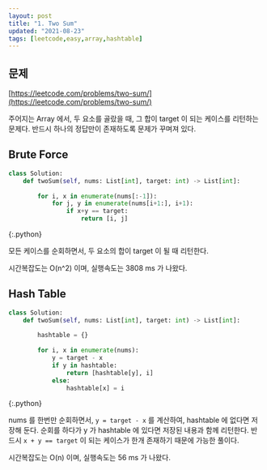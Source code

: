 ```yaml
---
layout: post
title: "1. Two Sum"
updated: "2021-08-23"
tags: [leetcode,easy,array,hashtable]
---
```


## 문제

[https://leetcode.com/problems/two-sum/](https://leetcode.com/problems/two-sum/)

주어지는 Array 에서, 두 요소를 골랐을 때, 그 합이 target 이 되는 케이스를 리턴하는 문제다. 반드시 하나의 정답만이 존재하도록 문제가 꾸며져 있다.

## Brute Force

```py
class Solution:
    def twoSum(self, nums: List[int], target: int) -> List[int]:
        
        for i, x in enumerate(nums[:-1]):
            for j, y in enumerate(nums[i+1:], i+1):
                if x+y == target:
                    return [i, j]
```
{:.python}

모든 케이스를 순회하면서, 두 요소의 합이 target 이 될 때 리턴한다.

시간복잡도는 O(n^2) 이며, 실행속도는 3808 ms 가 나왔다.

## Hash Table

```py
class Solution:
    def twoSum(self, nums: List[int], target: int) -> List[int]:
        
        hashtable = {}
        
        for i, x in enumerate(nums):
            y = target - x
            if y in hashtable:
                return [hashtable[y], i]
            else:
                hashtable[x] = i
```
{:.python}

nums 를 한번만 순회하면서, `y = target - x` 를 계산하여, hashtable 에 없다면 저장해 둔다. 순회를 하다가 y 가 hashtable 에 있다면 저장된 내용과 함께 리턴한다. 반드시 `x + y == target` 이 되는 케이스가 한개 존재하기 때문에 가능한 풀이다.

시간복잡도는 O(n) 이며, 실행속도는 56 ms 가 나왔다.